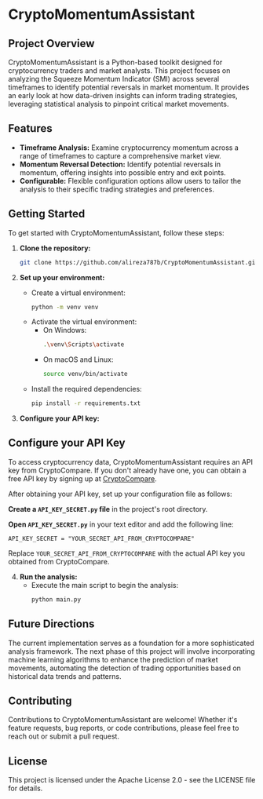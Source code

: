 # CryptoMomentumAssistant

## Project Overview

CryptoMomentumAssistant is a Python-based toolkit designed for cryptocurrency traders and market analysts. This project focuses on analyzing the Squeeze Momentum Indicator (SMI) across several timeframes to identify potential reversals in market momentum. It provides an early look at how data-driven insights can inform trading strategies, leveraging statistical analysis to pinpoint critical market movements.

## Features

- **Timeframe Analysis:** Examine cryptocurrency momentum across a range of timeframes to capture a comprehensive market view.
- **Momentum Reversal Detection:** Identify potential reversals in momentum, offering insights into possible entry and exit points.
- **Configurable:** Flexible configuration options allow users to tailor the analysis to their specific trading strategies and preferences.

## Getting Started

To get started with CryptoMomentumAssistant, follow these steps:

1. **Clone the repository:**
   ```bash
   git clone https://github.com/alireza787b/CryptoMomentumAssistant.git
   ```

2. **Set up your environment:**
   - Create a virtual environment:
     ```bash
     python -m venv venv
     ```
   - Activate the virtual environment:
     - On Windows:
       ```bash
       .\venv\Scripts\activate
       ```
     - On macOS and Linux:
       ```bash
       source venv/bin/activate
       ```
   - Install the required dependencies:
     ```bash
     pip install -r requirements.txt
     ```

3. **Configure your API key:**
## Configure your API Key

To access cryptocurrency data, CryptoMomentumAssistant requires an API key from CryptoCompare. If you don't already have one, you can obtain a free API key by signing up at [CryptoCompare](https://min-api.cryptocompare.com/).

After obtaining your API key, set up your configuration file as follows:

**Create a `API_KEY_SECRET.py` file** in the project's root directory.

**Open `API_KEY_SECRET.py`** in your text editor and add the following line:

    
    API_KEY_SECRET = "YOUR_SECRET_API_FROM_CRYPTOCOMPARE"
    

Replace `YOUR_SECRET_API_FROM_CRYPTOCOMPARE` with the actual API key you obtained from CryptoCompare.




4. **Run the analysis:**
   - Execute the main script to begin the analysis:
     ```bash
     python main.py
     ```

## Future Directions

The current implementation serves as a foundation for a more sophisticated analysis framework. The next phase of this project will involve incorporating machine learning algorithms to enhance the prediction of market movements, automating the detection of trading opportunities based on historical data trends and patterns.

## Contributing

Contributions to CryptoMomentumAssistant are welcome! Whether it's feature requests, bug reports, or code contributions, please feel free to reach out or submit a pull request.

## License

This project is licensed under the Apache License 2.0 - see the LICENSE file for details.
